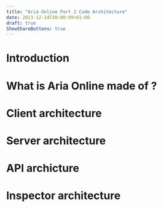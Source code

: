```yaml
---
title: "Aria Online Part 2 Code Architecture"
date: 2023-12-24T20:08:09+01:00
draft: true
ShowShareButtons: true
---
```


# Introduction

# What is Aria Online made of ?

# Client architecture

# Server architecture

# API archicture

# Inspector architecture
